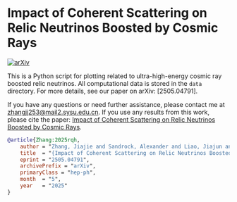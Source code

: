 # Impact of Coherent Scattering on Relic Neutrinos Boosted by Cosmic Rays

[![arXiv](https://img.shields.io/badge/arXiv-2505.04791-B31B1B.svg)](https://arxiv.org/abs/2505.04791)

This is a Python script for plotting related to ultra-high-energy cosmic ray boosted relic neutrinos. All computational data is stored in the `data` directory. For more details, see our paper on arXiv: [2505.04791].

If you have any questions or need further assistance, please contact me at zhangjj253@mail2.sysu.edu.cn. If you use any results from this work, please cite the paper: [Impact of Coherent Scattering on Relic Neutrinos Boosted by Cosmic Rays](https://arxiv.org/abs/2505.04791).

```bibtex
@article{Zhang:2025rqh,
    author = "Zhang, Jiajie and Sandrock, Alexander and Liao, Jiajun and Yue, Baobiao",
    title  = "{Impact of Coherent Scattering on Relic Neutrinos Boosted by Cosmic Rays}",
    eprint = "2505.04791",
    archivePrefix = "arXiv",
    primaryClass = "hep-ph",
    month  = "5",
    year   = "2025"
}
